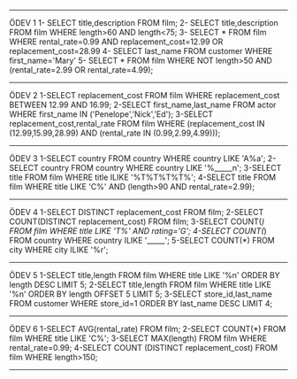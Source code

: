 ************
ÖDEV 1
1- SELECT title,description FROM film;
2- SELECT title,description FROM film WHERE length>60 AND length<75;
3- SELECT * FROM film WHERE rental_rate=0.99 AND replacement_cost=12.99 OR replacement_cost=28.99
4- SELECT last_name FROM customer WHERE first_name='Mary'
5- SELECT * FROM film WHERE NOT length>50 AND (rental_rate=2.99 OR rental_rate=4.99);
*****************************************************************************************

ÖDEV 2
1-SELECT replacement_cost FROM film WHERE replacement_cost BETWEEN 12.99 AND 16.99; 
2-SELECT first_name,last_name FROM actor WHERE first_name IN ('Penelope','Nick','Ed');
3-SELECT replacement_cost,rental_rate FROM film WHERE (replacement_cost IN (12.99,15.99,28.99) AND (rental_rate IN (0.99,2.99,4.99))); 
******************************************************************************************

ÖDEV 3
1-SELECT country FROM country WHERE country LIKE 'A%a';
2-SELECT country FROM country WHERE country LIKE '%_____n';
3-SELECT title FROM film WHERE title ILIKE '%T%T%T%T%';
4-SELECT title FROM film WHERE title LIKE 'C%' AND (length>90 AND rental_rate=2.99);
********************************************************************************************

ÖDEV 4 
1-SELECT DISTINCT replacement_cost FROM film;
2-SELECT COUNT(DISTINCT replacement_cost) FROM film;
3-SELECT COUNT(*) FROM film WHERE title LIKE 'T%' AND rating='G';
4-SELECT COUNT(*) FROM country WHERE country ILIKE '_____';
5-SELECT COUNT(*) FROM city WHERE city ILIKE '%r';
***********************************************************************************************

ÖDEV 5
1-SELECT title,length FROM film WHERE title LIKE '%n' ORDER BY length DESC LIMIT 5;
2-SELECT title,length FROM film WHERE title LIKE '%n' ORDER BY length  OFFSET 5 LIMIT 5;
3-SELECT store_id,last_name FROM customer WHERE store_id=1 ORDER BY last_name DESC LIMIT 4;
************************************************************************************************

ÖDEV 6
1-SELECT AVG(rental_rate) FROM film;
2-SELECT COUNT(*) FROM film WHERE title LIKE 'C%';
3-SELECT MAX(length) FROM film WHERE rental_rate=0.99;
4-SELECT COUNT (DISTINCT replacement_cost) FROM film WHERE length>150;
**************************************************************************************************
